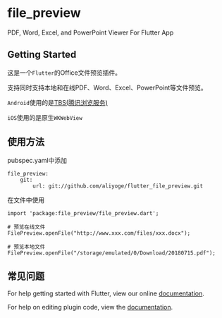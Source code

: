 # file_preview

PDF, Word, Excel, and PowerPoint Viewer For Flutter App

## Getting Started

这是一个`Flutter`的Office文件预览插件。

支持同时支持本地和在线PDF、Word、Excel、PowerPoint等文件预览。

`Android`使用的是[TBS(腾讯浏览服务)](https://x5.tencent.com/tbs/guide/sdkInit.html)

`iOS`使用的是原生`WKWebView`

## 使用方法

pubspec.yaml中添加

```
file_preview:
    git:
        url: git://github.com/aliyoge/flutter_file_preview.git
```

在文件中使用

```
import 'package:file_preview/file_preview.dart';

# 预览在线文件
FilePreview.openFile("http://www.xxx.com/files/xxx.docx");

# 预览本地文件
FilePreview.openFile("/storage/emulated/0/Download/20180715.pdf");
```

## 常见问题

For help getting started with Flutter, view our online
[documentation](https://flutter.io/).

For help on editing plugin code, view the [documentation](https://flutter.io/platform-plugins/#edit-code).